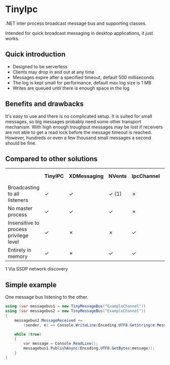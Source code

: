 # TinyIpc #

.NET inter process broadcast message bus and supporting classes.

Intended for quick broadcast messaging in desktop applications, it just works.

## Quick introduction ##

* Designed to be serverless
* Clients may drop in and out at any time
* Messages expire after a specified timeout, default 500 milliseconds
* The log is kept small for performance, default max log size is 1 MB
* Writes are queued until there is enough space in the log

## Benefits and drawbacks ##

It's easy to use and there is no complicated setup. It is suited for small messages, so big messages probably need some other transport mechanism. With high enough troughput messages may be lost if receivers are not able to get a read lock before the message timeout is reached. However, hundreds or even a few thousand small messages a second should be fine.

## Compared to other solutions ##

<table>
	<tr>
		<th></th>
		<th>TinyIPC</th>
		<th>XDMessaging</th>
		<th>NVents</th>
		<th>IpcChannel</th>
		<th>Named Pipes</th>
	</tr>
	<tr>
		<td>Broadcasting to all listeners</td>
		<td>&#x2713;</td>
		<td>&#x2713;</td>
		<td>&#x2713; (1)</td>
		<td>&#x2717;</td>
		<td>&#x2717;</td>
	</tr>
	<tr>
		<td>No master process</td>
		<td>&#x2713;</td>
		<td>&#x2713;</td>
		<td>&#x2713;</td>
		<td>&#x2717;</td>
		<td>&#x2717;</td>
	</tr>
	<tr>
		<td>Insensitive to process privilege level</td>
		<td>&#x2713;</td>
		<td>&#x2717;</td>
		<td>&#x2717;</td>
		<td>&#x2713;</td>
		<td>&#x2713;</td>
	</tr>
	<tr>
		<td>Entirely in memory</td>
		<td>&#x2713;</td>
		<td>&#x2717;</td>
		<td>&#x2713;</td>
		<td>&#x2713;</td>
		<td>&#x2713;</td>
	</tr>
</table>

1 Via SSDP network discovery

## Simple example ##

One message bus listening to the other.

```csharp
using (var messagebus1 = new TinyMessageBus("ExampleChannel"))
using (var messagebus2 = new TinyMessageBus("ExampleChannel"))
{
	messagebus2.MessageReceived +=
		(sender, e) => Console.WriteLine(Encoding.UTF8.GetString(e.Message));

	while (true)
	{
		var message = Console.ReadLine();
		messagebus1.PublishAsync(Encoding.UTF8.GetBytes(message));
	}
}
```
